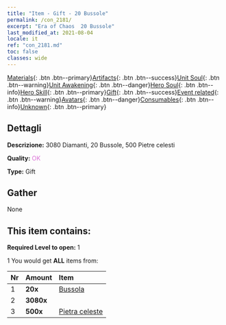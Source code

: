 ```yaml
---
title: "Item - Gift - 20 Bussole"
permalink: /con_2181/
excerpt: "Era of Chaos  20 Bussole"
last_modified_at: 2021-08-04
locale: it
ref: "con_2181.md"
toc: false
classes: wide
---
```

 [Materials](/ItemsIT/){: .btn .btn--primary}[Artifacts](/ItemsIT/Artifacts/){: .btn .btn--success}[Unit Soul](/ItemsIT/UnitSoul/){: .btn .btn--warning}[Unit Awakening](/ItemsIT/UnitAwakening/){: .btn .btn--danger}[Hero Soul](/ItemsIT/HeroSoul/){: .btn .btn--info}[Hero Skill](/ItemsIT/HeroSkill/){: .btn .btn--primary}[Gift](/ItemsIT/Gift/){: .btn .btn--success}[Event related](/ItemsIT/Events/){: .btn .btn--warning}[Avatars](/ItemsIT/Avatars/){: .btn .btn--danger}[Consumables](/ItemsIT/Consumables/){: .btn .btn--info}[Unknown](/ItemsIT/Unknown/){: .btn .btn--primary}

## Dettagli
 **Descrizione:** 3080 Diamanti, 20 Bussole, 500 Pietre celesti

 **Quality:** <span style="color: #DA70D6">OK</span>

 **Type:** Gift

## Gather

  None

## This item contains:

 **Required Level to open:** 1

 1 You would get **ALL** items  from:

  | Nr | Amount |     Item    |
  |:---|:-------|:------------|
  | 1 |  **20x** | [Bussola](/it/Items/con_2183/) |  | 
  | 2 |  **3080x** | <i class="fas fa-gem"/> |  | 
  | 3 |  **500x** | [Pietra celeste](/ItemsIT/art_188/) |  | 
